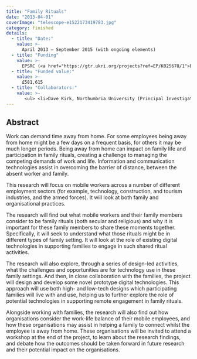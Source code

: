 ```yaml
---
title: "Family Rituals"
date: "2013-04-01"
coverImage: "telescope-e1522173419783.jpg"
category: finished
details:
  - title: "Date:"
    value: >-
      April 2013 – September 2015 (with ongoing elements)
  - title: "Funding"
    value: >-
      EPSRC (<a href="https://gtr.ukri.org/projects?ref=EP/K025678/1">EP/K025678/1</a>)
  - title: "Funded value:"
    value: >-
      £581,615
  - title: "Collaborators:"
    value: >-
       <ul> <li>Dave Kirk, Northumbria University (Principal Investigator)</li> <li>David Chatting, Newcastle University</li> <li>Jo-Anne Bichard, Royal College of Art (Co-Investigator)</li> <li>Paulina Yurman, Royal College of Art</li> <li>Adele Ladkin, Bournemouth University (Co-Investigator)</li> <li>Juliet Jain, UWE Bristol (Co-Investigator)</li> <li>William Clayton, UWE Bristol</li> </ul>
---
```


## Abstract

Work can demand time away from home. For some employees being away from home might be a few days on a frequent basis, for others it may be much longer periods. Being away from home can impact on family life and participation in family rituals, creating a challenge to managing the competing demands of work and life. Information and communication technologies assist in overcoming the barrier of distance, between the absent worker and family.

This research will focus on mobile workers across a number of different employment sectors (for example, technology, construction, and tourism industries, and the armed forces). It will look at both family and organisational practices.

The research will find out what mobile workers and their family members consider to be family rituals (both secular and religious) and why it is important for these family members to share these moments together. Specifically, it will seek to understand what those rituals might be in different types of family setting. It will look at the role of existing digital technologies in supporting families to engage in such shared ritual activities.

The research will also explore, through a series of design-led activities, what the challenges and opportunities are for technology use in these family settings. And then, in close collaboration with the families, the project will design and develop some novel prototype digital technologies. This approach will use both high- and low-tech designs which participating families will live with and use, helping us to further explore the role of potential technologies in supporting remote engagement in family rituals.

Alongside working with families, the research will also find out how organisations consider the work-life balance of their mobile employees, and how these organisations may assist in helping a family to connect whilst the employee is away from home. These organisations will be invited to attend a workshop at the end of the project, to learn about the research findings, and debate how the outcomes should be taken forward in future research and their potential impact on the organisations.
